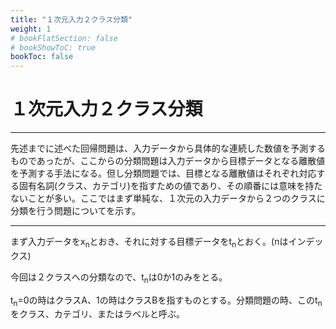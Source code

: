 ```yaml
---
title: "１次元入力２クラス分類"
weight: 1
# bookFlatSection: false
# bookShowToC: true
bookToc: false
---
```


# １次元入力２クラス分類

<hr>

先述までに述べた回帰問題は、入力データから具体的な連続した数値を予測するものであったが、ここからの分類問題は入力データから目標データとなる離散値を予測する手法になる。但し分類問題では、目標となる離散値はそれぞれ対応する固有名詞(クラス、カテゴリ)を指すための値であり、その順番には意味を持たないことが多い。ここではまず単純な、１次元の入力データから２つのクラスに分類を行う問題についてを示す。

<hr>

まず入力データをx<sub>n</sub>とおき、それに対する目標データをt<sub>n</sub>とおく。(nはインデックス)

今回は２クラスへの分類なので、t<sub>n</sub>は0か1のみをとる。

t<sub>n</sub>=0の時はクラスA、1の時はクラスBを指すものとする。分類問題の時、このt<sub>n</sub>をクラス、カテゴリ、またはラベルと呼ぶ。

